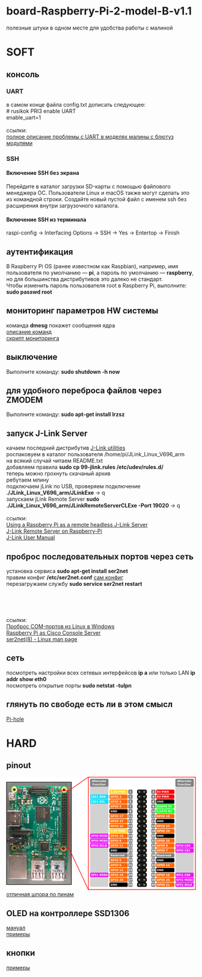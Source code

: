 # board-Raspberry-Pi-2-model-B-v1.1
полезные штуки в одном месте для удобства работы с малиной

<h1>SOFT</h1>

<h2>консоль</h2>

<h3>UART</h3>
в самом конце файла config.txt дописать следующее:<br>
# rusikok PRI3 enable UART
<br>
enable_uart=1
<br><br>
ссылки:<br>
<a href="https://elinux.org/RPi_Serial_Connection#Preventing_Linux_using_the_serial_port">полное описание проблемы с UART в моделях малины с блютуз модулями</a>

<h3>SSH</h3>

<h4>Включение SSH без экрана</h4>
Перейдите в каталог загрузки SD-карты с помощью файлового менеджера ОС. Пользователи Linux и macOS также могут сделать это из командной строки. Создайте новый пустой файл с именем ssh без расширения внутри загрузочного каталога.

<h4>Включение SSH из терминала</h4>
raspi-config -> Interfacing Options -> SSH -> Yes -> Entertop -> Finish

<h2>аутентификация</h2>
В Raspberry Pi OS (ранее известном как Raspbian), например, имя пользователя по умолчанию — <b>pi</b>, а пароль по умолчанию — <b>raspberry</b>, но для большинства дистрибутивов это далеко не стандарт.
<br>
Чтобы изменить пароль пользователя root в Raspberry Pi, выполните: <b>sudo passwd root</b>

<h2>мониторинг параметров HW системы</h2>
команда <b>dmesg</b> покажет сообщения ядра<br>
<a href="https://elinux.org/RPI_vcgencmd_usage">описание команд</a>
<br>
<a href="https://github.com/bamarni/pi64/issues/4#issuecomment-292707581">скрипт мониторинга</a>

<h2>выключение</h2>
Выполните команду: <b>sudo shutdown -h now</b>

<h2>для удобного переброса файлов через ZMODEM</h2>
Выполните команду: <b>sudo apt-get install lrzsz</b>

<h2>запуск J-Link Server</h2>
качаем последний дистрибутив <a href="https://www.segger.com/downloads/jlink/JLink_Linux_arm.tgz">J-Link utilities</a> <br>
роспаковуем в каталог пользователя /home/pi/JLink_Linux_V696_arm <br>
на всякий случай читаем	README.txt <br>
добавляем правила <b>sudo cp 99-jlink.rules /etc/udev/rules.d/</b><br>
теперь можно грохнуть скачаный архив <br>
ребутаем млину <br>
подключаем jLink по USB, проверяем подключение <b>./JLink_Linux_V696_arm/JLinkExe</b> -> q <br>
запускаем jLink Remote Server <b>sudo ./JLink_Linux_V696_arm/JLinkRemoteServerCLExe -Port 19020</b> -> q <br>
<br>
ссылки:<br>
<a href="https://blog.feabhas.com/2019/07/using-a-raspberry-pi-as-a-remote-headless-j-link-server/">Using a Raspberry Pi as a remote headless J-Link Server</a>
<br>
<a href="https://forum.segger.com/index.php/Thread/5693-SOLVED-J-Link-Remote-Server-on-Raspberry-Pi/">J-Link Remote Server on Raspberry-Pi</a>
<br>
<a href="https://github.com/RusikOk/board-Raspberry-Pi-2-model-B-v1.1/blob/main/2_datasheet/jLink%20manual%20UM08001.pdf">J-Link User Manual</a>

<h2>проброс последовательных портов через сеть</h2>
установка сервиса <b>sudo apt-get install ser2net</b><br>
правим конфиг <b>/etc/ser2net.conf</b> <a href="https://github.com/RusikOk/board-Raspberry-Pi-2-model-B-v1.1/blob/main/3_config/ser2net.conf">сам конфиг</a> <br>
перезагружаем службу <b>sudo service ser2net restart</b> <br>



<b></b> <br>


<br><br>
ссылки:<br>
<a href="http://security-corp.org/os/linux/892-probros-com-portov-iz-linux-v-windows.html">Проброс COM-портов из Linux в Windows</a>
<br>
<a href="https://networklessons.com/network-management/raspberry-pi-as-cisco-console-server/">Raspberry Pi as Cisco Console Server</a>
<br>
<a href="https://linux.die.net/man/8/ser2net">ser2net(8) - Linux man page</a>


<h2>сеть</h2>
посмотреть настройки всех сетевых интерфейсов <b>ip a</b> или только LAN <b>ip addr show eth0</b><br> 
посмотреть открытые порты <b>sudo netstat -tulpn</b><br>

<h2>глянуть по свободе есть ли в этом смысл</h2>
<a href="https://github.com/pi-hole/pi-hole/#one-step-automated-install">Pi-hole</a>

<h1>HARD</h1>

<h2>pinout</h2>
<img src="https://github.com/RusikOk/board-Raspberry-Pi-2-model-B-v1.1/blob/main/1_%D1%81%D1%85%D0%B5%D0%BC%D1%8B/RaspberryPi2_pinout.png" alt="">
<br>
<a href="https://pinout.xyz/#">отличная шпора по пинам</a>

<h2>OLED на контроллере SSD1306</h2>
<a href="https://learn.adafruit.com/adafruit-pioled-128x32-mini-oled-for-raspberry-pi/usage">мануал</a>
<br>
<a href="https://github.com/adafruit/Adafruit_CircuitPython_SSD1306/tree/master/examples">примеры</a>

<h2>кнопки</h2>
<a href="https://learn.adafruit.com/circuitpython-on-raspberrypi-linux/digital-i-o">примеры</a>
<br>